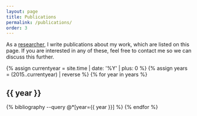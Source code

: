 ```yaml
---
layout: page
title: Publications
permalink: /publications/
order: 3
---
```


As a [researcher](/about/), I write publications about my work, which are listed on this page.
If you are interested in any of these, feel free to contact me so we can discuss this further.

{% assign currentyear = site.time | date: '%Y' | plus: 0 %}
{% assign years = (2015..currentyear) | reverse %}
{% for year in years %}
## {{ year }}
  
{% bibliography --query @*[year={{ year }}] %}
{% endfor %}